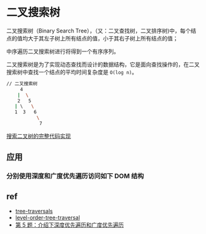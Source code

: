 # 二叉搜索树

二叉搜索树（Binary Search Tree），（又：二叉查找树，二叉排序树)中，每个结点的值均大于其左子树上所有结点的值，小于其右子树上所有结点的值；

中序遍历二叉搜索树进行将得到一个有序序列。

二叉搜索树是为了实现动态查找而设计的数据结构，它是面向查找操作的，在二叉搜索树中查找一个结点的平均时间复杂度是 `O(log n)`。

```bash
// 二叉搜索树
     4
    |  \
    2   5
   | \   \
   1  3   6
           \
            7
```

[搜索二叉树的完整代码实现](/code/binary-tree/binary-search-tree.ts)

## 应用

### 分别使用深度和广度优先遍历访问如下 DOM 结构

## ref

- [tree-traversals](https://www.geeksforgeeks.org/tree-traversals-inorder-preorder-and-postorder/)
- [level-order-tree-traversal](https://www.geeksforgeeks.org/level-order-tree-traversal/)
- [第 5 题：介绍下深度优先遍历和广度优先遍历](https://github.com/Advanced-Frontend/Daily-Interview-Question/issues/9)

